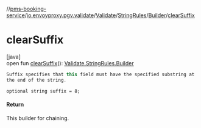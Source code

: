 //[pms-booking-service](../../../../../index.md)/[io.envoyproxy.pgv.validate](../../../index.md)/[Validate](../../index.md)/[StringRules](../index.md)/[Builder](index.md)/[clearSuffix](clear-suffix.md)

# clearSuffix

[java]\
open fun [clearSuffix](clear-suffix.md)(): [Validate.StringRules.Builder](index.md)

```kotlin
Suffix specifies that this field must have the specified substring at
the end of the string.

```
`optional string suffix = 8;`

#### Return

This builder for chaining.